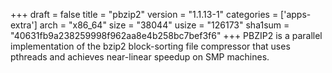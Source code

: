 +++
draft = false
title = "pbzip2"
version = "1.1.13-1"
categories = ['apps-extra']
arch = "x86_64"
size = "38044"
usize = "126173"
sha1sum = "40631fb9a238259998f962aa8e4b258bc7bef3f6"
+++
PBZIP2 is a parallel implementation of the bzip2 block-sorting file compressor that uses pthreads and achieves near-linear speedup on SMP machines.